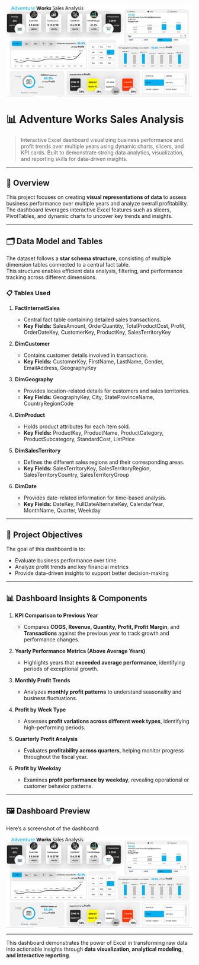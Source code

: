 <p align="center">
  <img src="dashboard_preview.png" alt="Adventure Works Sales Analysis Dashboard" width="800">
</p>

# 📊 Adventure Works Sales Analysis

> Interactive Excel dashboard visualizing business performance and profit trends over multiple years using dynamic charts, slicers, and KPI cards. Built to demonstrate strong data analytics, visualization, and reporting skills for data-driven insights.

---

## 🧭 Overview

This project focuses on creating **visual representations of data** to assess business performance over multiple years and analyze overall profitability.  
The dashboard leverages interactive Excel features such as slicers, PivotTables, and dynamic charts to uncover key trends and insights.

---

## 🗂️ Data Model and Tables

The dataset follows a **star schema structure**, consisting of multiple dimension tables connected to a central fact table.  
This structure enables efficient data analysis, filtering, and performance tracking across different dimensions.

### 📋 Tables Used

1. **FactInternetSales**  
   - Central fact table containing detailed sales transactions.  
   - **Key Fields:** SalesAmount, OrderQuantity, TotalProductCost, Profit, OrderDateKey, CustomerKey, ProductKey, SalesTerritoryKey  

2. **DimCustomer**  
   - Contains customer details involved in transactions.  
   - **Key Fields:** CustomerKey, FirstName, LastName, Gender, EmailAddress, GeographyKey  

3. **DimGeography**  
   - Provides location-related details for customers and sales territories.  
   - **Key Fields:** GeographyKey, City, StateProvinceName, CountryRegionCode  

4. **DimProduct**  
   - Holds product attributes for each item sold.  
   - **Key Fields:** ProductKey, ProductName, ProductCategory, ProductSubcategory, StandardCost, ListPrice  

5. **DimSalesTerritory**  
   - Defines the different sales regions and their corresponding areas.  
   - **Key Fields:** SalesTerritoryKey, SalesTerritoryRegion, SalesTerritoryCountry, SalesTerritoryGroup  

6. **DimDate**  
   - Provides date-related information for time-based analysis.  
   - **Key Fields:** DateKey, FullDateAlternateKey, CalendarYear, MonthName, Quarter, Weekday  

---

## 🎯 Project Objectives

The goal of this dashboard is to:
- Evaluate business performance over time  
- Analyze profit trends and key financial metrics  
- Provide data-driven insights to support better decision-making  

---

## 📊 Dashboard Insights & Components

1. **KPI Comparison to Previous Year**  
   - Compares **COGS, Revenue, Quantity, Profit, Profit Margin**, and **Transactions** against the previous year to track growth and performance changes.  

2. **Yearly Performance Metrics (Above Average Years)**  
   - Highlights years that **exceeded average performance**, identifying periods of exceptional growth.  

3. **Monthly Profit Trends**  
   - Analyzes **monthly profit patterns** to understand seasonality and business fluctuations.  

4. **Profit by Week Type**  
   - Assesses **profit variations across different week types**, identifying high-performing periods.  

5. **Quarterly Profit Analysis**  
   - Evaluates **profitability across quarters**, helping monitor progress throughout the fiscal year.  

6. **Profit by Weekday**  
   - Examines **profit performance by weekday**, revealing operational or customer behavior patterns.  

---

## 🖼️ Dashboard Preview

Here’s a screenshot of the dashboard:  
<p align="center">
  <img src="dashboard_preview.png" alt="Adventure Works Sales Dashboard Preview" width="800">
</p>

---

This dashboard demonstrates the power of Excel in transforming raw data into actionable insights through **data visualization, analytical modeling, and interactive reporting**.
